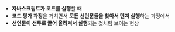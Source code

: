 - **자바스크립트가 코드를 실행**할 때
- **코드 평가 과정**을 거치면서 **모든 선언문들을 찾아서 먼저 실행**하는 과정에서
- **선언문이 선두로 끌어 올려져서 실행**되는 것처럼 보이는 현상